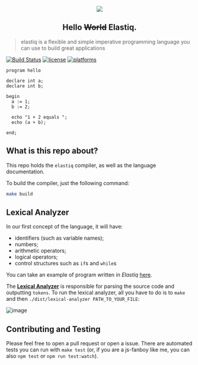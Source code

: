 <p align="center">
<img src="https://user-images.githubusercontent.com/8186616/30614558-44fa0604-9d62-11e7-8515-7e3314535a7c.png"/>
<h2 align="center">Hello <s>World</s> Elastiq.</h2>
</p>

> elastiq is a flexible and simple imperative programming language you can use to build great applications

[![Build Status](https://travis-ci.org/adrianovalente/elastiq-compiler.svg?branch=master)](https://travis-ci.org/adrianovalente/elastiq-compiler)
[![license](https://img.shields.io/github/license/mashape/apistatus.svg)]()
[![platforms](https://img.shields.io/badge/platform-linux--64%20%7C%20osx--64-orange.svg)]()

```
program hello

declare int a;
declare int b;

begin
  a := 1;
  b := 2;

  echo "1 + 2 equals ";
  echo (a + b);

end;
```

## What is this repo about?

This repo holds the `elastiq` compiler, as well as the language documentation.

To build the compiler, just the following command:

``` bash
make build
```

## Lexical Analyzer
In our first concept of the language, it will have:
  - identifiers (such as variable names);
  - numbers;
  - arithmetic operators;
  - logical operators;
  - control structures such as `if`s and `while`s

You can take an example of program written in *Elastiq* [here](./src/fixtures/hello.el).

The **[Lexical Analyzer](https://en.wikipedia.org/wiki/Lexical_analysis)** is responsible for parsing the source code and outputting `tokens`. To run the lexical analyzer, all you have to do is to `make` and then `./dist/lexical-analyzer PATH_TO_YOUR_FILE`:

![image](https://user-images.githubusercontent.com/8186616/31050550-7949ec4c-a624-11e7-8a92-0691c218714c.png)

## Contributing and Testing
Please feel free to open a pull request or open a issue. There are automated tests you can run with `make test` (or, if you are a js-fanboy like me, you can also `npm test` or `npm run test:watch`).
